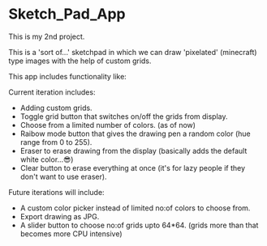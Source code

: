 # Sketch_Pad_App

This is my 2nd project.

This is a 'sort of...' sketchpad in which we can draw 'pixelated' (minecraft) type images with the help of custom grids.

This app includes functionality like:


Current iteration includes: 
- Adding custom grids.
- Toggle grid button that switches on/off the grids from display.
- Choose from a limited number of colors. (as of now)
- Raibow mode button that gives the drawing pen a random color (hue range from 0 to 255).
- Eraser to erase drawing from the display (basically adds the default white color...😎)
- Clear button to erase everything at once (it's for lazy people if they don't want to use      eraser).

Future iterations will include:
- A custom color picker instead of limited no:of colors to choose from.
- Export drawing as JPG.
- A slider button to choose no:of grids upto 64*64. (grids more than that becomes more CPU intensive)
